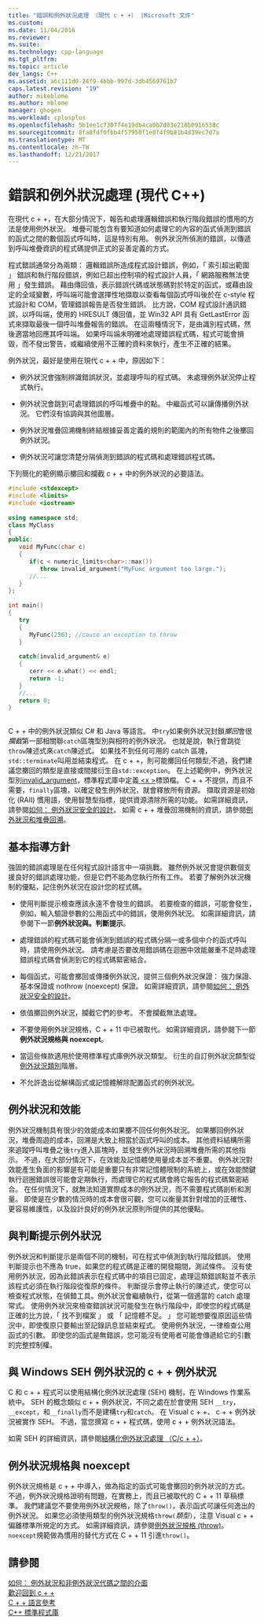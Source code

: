 ```yaml
---
title: "錯誤和例外狀況處理 （現代 c + +） |Microsoft 文件"
ms.custom: 
ms.date: 11/04/2016
ms.reviewer: 
ms.suite: 
ms.technology: cpp-language
ms.tgt_pltfrm: 
ms.topic: article
dev_langs: C++
ms.assetid: a6c111d0-24f9-4bbb-997d-3db4569761b7
caps.latest.revision: "19"
author: mikeblome
ms.author: mblome
manager: ghogen
ms.workload: cplusplus
ms.openlocfilehash: 5b1ee1c7307f4e19db4ca0b7d03e218b0916538c
ms.sourcegitcommit: 8fa8fdf0fbb4f57950f1e8f4f9b81b4d39ec7d7a
ms.translationtype: MT
ms.contentlocale: zh-TW
ms.lasthandoff: 12/21/2017
---
```

# <a name="errors-and-exception-handling-modern-c"></a>錯誤和例外狀況處理 (現代 C++)
在現代 c + +，在大部分情況下，報告和處理邏輯錯誤和執行階段錯誤的慣用的方法是使用例外狀況。 堆疊可能包含有要知道如何處理它的內容的函式偵測到錯誤的函式之間的數個函式呼叫時，這是特別有用。 例外狀況所偵測的錯誤，以傳遞到呼叫堆疊資訊的程式碼提供正式的妥善定義的方式。  
  
 程式錯誤通常分為兩類： 邏輯錯誤所造成程式設計錯誤，例如，「 索引超出範圍 」 錯誤和執行階段錯誤，例如已超出控制項的程式設計人員，「 網路服務無法使用 」發生錯誤。 藉由傳回值，表示錯誤代碼或狀態碼對於特定的函式，或藉由設定的全域變數，呼叫端可能會選擇性地擷取以查看每個函式呼叫後於在 c-style 程式設計和 COM，管理錯誤報告是否發生錯誤。 比方說，COM 程式設計通訊錯誤，以呼叫端，使用的 HRESULT 傳回值，並 Win32 API 具有 GetLastError 函式來擷取最後一個呼叫堆疊報告的錯誤。 在這兩種情況下，是由識別程式碼，然後適當地回應其呼叫端。 如果呼叫端未明確地處理錯誤程式碼，程式可能會損毀，而不發出警告，或繼續使用不正確的資料來執行，產生不正確的結果。  
  
 例外狀況，最好是使用在現代 c + + 中，原因如下：  
  
-   例外狀況會強制辨識錯誤狀況，並處理呼叫的程式碼。 未處理例外狀況停止程式執行。  
  
-   例外狀況會跳到可處理錯誤的呼叫堆疊中的點。 中繼函式可以讓傳播例外狀況。 它們沒有協調與其他圖層。  
  
-   例外狀況堆疊回溯機制終結根據妥善定義的規則的範圍內的所有物件之後擲回例外狀況。  
  
-   例外狀況可讓您清楚分隔偵測到錯誤的程式碼和處理錯誤程式碼。  
  
 下列簡化的範例顯示擲回和攔截 c + + 中的例外狀況的必要語法。  
  
```cpp  
#include <stdexcept>  
#include <limits>  
#include <iostream>  
  
using namespace std;  
class MyClass  
{  
public:  
   void MyFunc(char c)  
   {  
      if(c < numeric_limits<char>::max())  
         throw invalid_argument("MyFunc argument too large.");  
      //...  
   }  
};  
  
int main()  
{  
   try  
   {  
      MyFunc(256); //cause an exception to throw  
   }  
  
   catch(invalid_argument& e)  
   {  
      cerr << e.what() << endl;  
      return -1;  
   }  
   //...  
   return 0;  
}  
  
```  
  
 C + + 中的例外狀況類似 C# 和 Java 等語言。 中`try`如果例外狀況封鎖*擲回*會很*攔截*第一部相關聯`catch`區塊型別與相符的例外狀況。 也就是說，執行會跳從`throw`陳述式來`catch`陳述式。 如果找不到任何可用的 catch 區塊，`std::terminate`叫用並結束程式。 在 c + +，則可能擲回任何類型;不過，我們建議您擲回的類型是直接或間接衍生自`std::exception`。 在上述範例中，例外狀況型別[invalid_argument](../standard-library/invalid-argument-class.md)，標準程式庫中定義[ \<x >](../standard-library/stdexcept.md)標頭檔。 C + + 不提供，而且不需要，`finally`區塊，以確定發生例外狀況，就會釋放所有資源。 擷取資源是初始化 (RAII) 慣用語，使用智慧型指標，提供資源清除所需的功能。 如需詳細資訊，請參閱[如何： 例外狀況安全的設計](../cpp/how-to-design-for-exception-safety.md)。 如需 c + + 堆疊回溯機制的資訊，請參閱[例外狀況和堆疊回溯](../cpp/exceptions-and-stack-unwinding-in-cpp.md)。  
  
## <a name="basic-guidelines"></a>基本指導方針  
 強固的錯誤處理是在任何程式設計語言中一項挑戰。 雖然例外狀況會提供數個支援良好的錯誤處理功能，但是它們不能為您執行所有工作。 若要了解例外狀況機制的優點，記住例外狀況在設計您的程式碼。  
  
-   使用判斷提示檢查應該永遠不會發生的錯誤。 若要檢查的錯誤，可能會發生，例如，輸入驗證參數的公用函式中的錯誤，使用例外狀況。 如需詳細資訊，請參閱下一節**例外狀況與。判斷提示**。  
  
-   處理錯誤的程式碼可能會偵測到錯誤的程式碼分隔一或多個中介的函式呼叫時，請使用例外狀況。 請考慮是否要改用錯誤碼在迴圈中效能嚴重不足時處理錯誤程式碼會偵測到它的程式碼緊密結合。 
  
-   每個函式，可能會擲回或傳播例外狀況，提供三個例外狀況保證： 強力保證、 基本保證或 nothrow (noexcept) 保證。 如需詳細資訊，請參閱[如何： 例外狀況安全的設計](../cpp/how-to-design-for-exception-safety.md)。  
  
-   依值擲回例外狀況，攔截它們的參考。 不會攔截無法處理。 
  
-   不要使用例外狀況規格，C + + 11 中已被取代。 如需詳細資訊，請參閱下一節**例外狀況規格與 noexcept**。  
  
-   當這些條款適用於使用標準程式庫例外狀況類型。 衍生的自訂例外狀況類型從[例外狀況類別](../standard-library/exception-class.md)階層。  
  
-   不允許逸出從解構函式或記憶體解除配置函式的例外狀況。  
  
## <a name="exceptions-and-performance"></a>例外狀況和效能  
 例外狀況機制具有很少的效能成本如果擲不回任何例外狀況。 如果擲回例外狀況，堆疊周遊的成本，回溯是大致上相當於函式呼叫的成本。 其他資料結構所需來追蹤呼叫堆疊之後`try`進入區塊時，並發生例外狀況時回溯堆疊所需的其他指示。 不過，在大部分情況下，在效能及記憶體使用量成本並不重要。 例外狀況對效能產生負面的影響是有可能是重要只有非常記憶體限制的系統上，或在效能關鍵執行迴圈錯誤很可能會定期執行，而處理它的程式碼會將它報告的程式碼緊密結合。 在任何情況下，就無法知道實際成本的例外狀況，而不需要程式碼剖析和測量。 即使是在少數的情況時的成本會很可觀，您可以衡量其針對增加的正確性、 更容易維護性，以及設計良好的例外狀況原則所提供的其他優點。  
  
## <a name="exceptions-vs-assertions"></a>與判斷提示例外狀況  
 例外狀況和判斷提示是兩個不同的機制，可在程式中偵測到執行階段錯誤。 使用判斷提示也不應為 true，如果您的程式碼是正確的開發期間，測試條件。 沒有使用例外狀況，因為此錯誤表示在程式碼中的項目已固定，處理這類錯誤點並不表示該程式必須在執行階段從復原的條件。 判斷提示會停止執行的陳述式，使您可以檢查程式狀態，在偵錯工具。例外狀況會繼續執行，從第一個適當的 catch 處理常式。 使用例外狀況來檢查錯誤狀況可能發生在執行階段中，即使您的程式碼是正確的比方說，「 找不到檔案 」 或 「 記憶體不足。 」 您可能想要復原因這些情況中，即使復原只要輸出至記錄訊息並結束程式。 使用例外狀況，一律檢查公用函式的引數。 即使您的函式是無錯誤，您可能沒有使用者可能會傳遞給它的引數的完整控制權。  
  
## <a name="c-exceptions-versus-windows-seh-exceptions"></a>與 Windows SEH 例外狀況的 c + + 例外狀況  
 C 和 c + + 程式可以使用結構化例外狀況處理 (SEH) 機制，在 Windows 作業系統中。 SEH 的概念類似 c + + 例外狀況，不同之處在於會使用 SEH `__try`， `__except`，和`__finally`而不是建構`try`和`catch`。 在 Visual c + +、 c + + 例外狀況被實作 SEH。 不過，當您撰寫 c + + 程式碼，使用 c + + 例外狀況語法。  
  
 如需 SEH 的詳細資訊，請參閱[結構化例外狀況處理 （C/c + +）](../cpp/structured-exception-handling-c-cpp.md)。  
  
## <a name="exception-specifications-and-noexcept"></a>例外狀況規格與 noexcept  
 例外狀況規格是 c + + 中導入，做為指定的函式可能會擲回的例外狀況的方式。 不過，例外狀況規格證明有問題，在實務上，而且已被取代的 C + + 11 草稿標準。 我們建議您不要使用例外狀況規格，除了`throw()`，表示函式可讓任何逸出的例外狀況。 如果您必須使用類型的例外狀況規格`throw(`*類型*`)`，注意 Visual c + + 偏離標準所規定的方式。 如需詳細資訊，請參閱[例外狀況規格 (throw)](../cpp/exception-specifications-throw-cpp.md)。 `noexcept`規範做為慣用的替代方式在 C + + 11 引進`throw()`。  
  
## <a name="see-also"></a>請參閱  
 [如何： 例外狀況和非例外狀況代碼之間的介面](../cpp/how-to-interface-between-exceptional-and-non-exceptional-code.md)   
 [歡迎回到 c + +](../cpp/welcome-back-to-cpp-modern-cpp.md)   
 [C + + 語言參考](../cpp/cpp-language-reference.md)   
 [C++ 標準程式庫](../standard-library/cpp-standard-library-reference.md)
